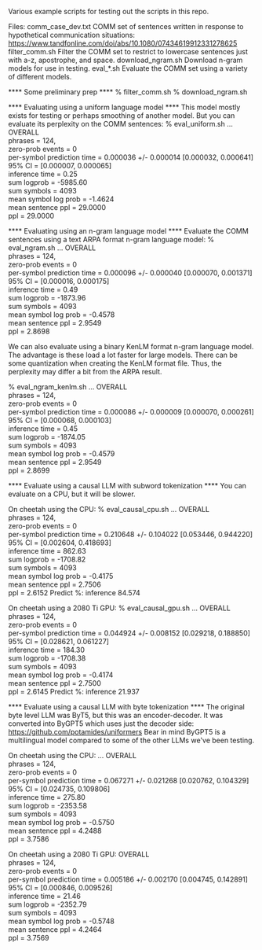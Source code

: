 Various example scripts for testing out the scripts in this repo.

Files:
    comm_case_dev.txt           COMM set of sentences written in response to hypothetical communication situations: https://www.tandfonline.com/doi/abs/10.1080/07434619912331278625
    filter_comm.sh              Filter the COMM set to restrict to lowercase sentences just with a-z, apostrophe, and space.
    download_ngram.sh           Download n-gram models for use in testing.
    eval_*.sh                   Evaluate the COMM set using a variety of different models.

**** Some preliminary prep ****
% filter_comm.sh
% download_ngram.sh

**** Evaluating using a uniform language model ****
This model mostly exists for testing or perhaps smoothing of another model.
But you can evaluate its perplexity on the COMM sentences:
% eval_uniform.sh
...
OVERALL         
phrases = 124,         
zero-prob events = 0         
per-symbol prediction time = 0.000036 +/- 0.000014 [0.000032, 0.000641]         
95% CI = [0.000007, 0.000065]         
inference time = 0.25        
sum logprob = -5985.60         
sum symbols = 4093         
mean symbol log prob = -1.4624         
mean sentence ppl = 29.0000         
ppl = 29.0000

**** Evaluating using an n-gram language model ****
Evaluate the COMM sentences using a text ARPA format n-gram language model:
% eval_ngram.sh
...
OVERALL         
phrases = 124,         
zero-prob events = 0         
per-symbol prediction time = 0.000096 +/- 0.000040 [0.000070, 0.001371]         
95% CI = [0.000016, 0.000175]         
inference time = 0.49        
sum logprob = -1873.96         
sum symbols = 4093         
mean symbol log prob = -0.4578         
mean sentence ppl = 2.9549         
ppl = 2.8698

We can also evaluate using a binary KenLM format n-gram language model.
The advantage is these load a lot faster for large models.
There can be some quantization when creating the KenLM format file.
Thus, the perplexity may differ a bit from the ARPA result.

% eval_ngram_kenlm.sh
...
OVERALL         
phrases = 124,         
zero-prob events = 0         
per-symbol prediction time = 0.000086 +/- 0.000009 [0.000070, 0.000261]         
95% CI = [0.000068, 0.000103]         
inference time = 0.45        
sum logprob = -1874.05         
sum symbols = 4093         
mean symbol log prob = -0.4579         
mean sentence ppl = 2.9549         
ppl = 2.8699

**** Evaluate using a causal LLM with subword tokenization ****
You can evaluate on a CPU, but it will be slower.

On cheetah using the CPU:
% eval_causal_cpu.sh
...
OVERALL         
phrases = 124,         
zero-prob events = 0         
per-symbol prediction time = 0.210648 +/- 0.104022 [0.053446, 0.944220]         
95% CI = [0.002604, 0.418693]         
inference time = 862.63        
sum logprob = -1708.82         
sum symbols = 4093         
mean symbol log prob = -0.4175         
mean sentence ppl = 2.7506         
ppl = 2.6152
Predict %: inference 84.574

On cheetah using a 2080 Ti GPU:
% eval_causal_gpu.sh
...
OVERALL         
phrases = 124,         
zero-prob events = 0         
per-symbol prediction time = 0.044924 +/- 0.008152 [0.029218, 0.188850]         
95% CI = [0.028621, 0.061227]         
inference time = 184.30        
sum logprob = -1708.38         
sum symbols = 4093         
mean symbol log prob = -0.4174         
mean sentence ppl = 2.7500         
ppl = 2.6145
Predict %: inference 21.937

**** Evaluate using a causal LLM with byte tokenization ****
The original byte level LLM was ByT5, but this was an encoder-decoder.
It was converted into ByGPT5 which uses just the decoder side: https://github.com/potamides/uniformers
Bear in mind ByGPT5 is a multilingual model compared to some of the other LLMs we've been testing.

On cheetah using the CPU:
...
OVERALL         
phrases = 124,         
zero-prob events = 0         
per-symbol prediction time = 0.067271 +/- 0.021268 [0.020762, 0.104329]         
95% CI = [0.024735, 0.109806]         
inference time = 275.80        
sum logprob = -2353.58         
sum symbols = 4093         
mean symbol log prob = -0.5750         
mean sentence ppl = 4.2488         
ppl = 3.7586

On cheetah using a 2080 Ti GPU:
OVERALL         
phrases = 124,         
zero-prob events = 0         
per-symbol prediction time = 0.005186 +/- 0.002170 [0.004745, 0.142891]         
95% CI = [0.000846, 0.009526]         
inference time = 21.46        
sum logprob = -2352.79         
sum symbols = 4093         
mean symbol log prob = -0.5748         
mean sentence ppl = 4.2464         
ppl = 3.7569